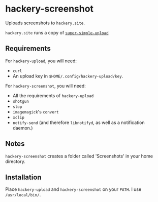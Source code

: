 # hackery-screenshot

Uploads screenshots to `hackery.site`.

`hackery.site` runs a copy of [`super-simple-upload`](https://github.com/half-cambodian-hacker-man/super-simple-upload)

## Requirements

For `hackery-upload`, you will need:

- `curl`
- An upload key in `$HOME/.config/hackery-upload/key`.

For `hackery-screenshot`, you will need:

- All the requirements of `hackery-upload`
- `shotgun`
- `slop`
- `imagemagick`'s `convert`
- `xclip`
- `notify-send` (and therefore `libnotifyd`, as well as a notification daemon.)

## Notes

`hackery-screenshot` creates a folder called 'Screenshots' in your home directory.

## Installation

Place `hackery-upload` and `hackery-screenshot` on your `PATH`. I use `/usr/local/bin/`.
